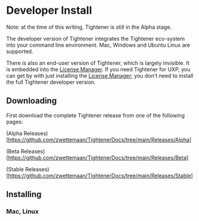 # Developer Install

Note: at the time of this writing, Tightener is still in the Alpha stage.

The developer version of Tightener integrates the Tightener eco-system into your
command line environment. Mac, Windows and Ubuntu Linux are supported.

There is also an end-user version of Tightener, which is largely invisible. 
It is embedded into the [License Manager](License_Manager.md). If you need Tightener for UXP, you can get 
by with just installing the [License Manager](License_Manager.md); you don't need to install the full Tightener
developer version.

## Downloading

First download the complete Tightener release from one of the following pages:

(Alpha Releases)[https://github.com/zwettemaan/TightenerDocs/tree/main/Releases/Alpha]

(Beta Releases)[https://github.com/zwettemaan/TightenerDocs/tree/main/Releases/Beta]

(Stable Releases)[https://github.com/zwettemaan/TightenerDocs/tree/main/Releases/Stable]

## Installing

### Mac, Linux

